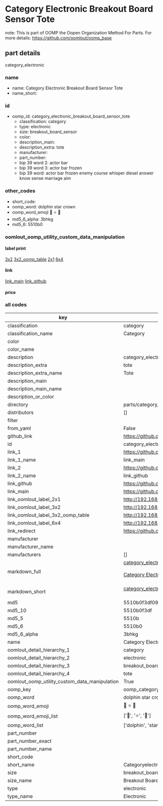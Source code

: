# Category Electronic Breakout Board Sensor Tote  

note: This is part of OOMP the Oopen Organization Method For Parts. For more details: https://github.com/oomlout/oomp_base

##  part details
  



category_electronic



### name
* name: Category Electronic Breakout Board Sensor Tote
* name_short: 
### id
* oomp_id: category_electronic_breakout_board_sensor_tote
  * classification: category
  * type: electronic
  * size: breakout_board_sensor
  * color: 
  * description_main: 
  * description_extra: tote
  * manufacturer: 
  * part_number: 
  * bip 39 word 2: actor bar
  * bip 39 word 3: actor bar frozen
  * bip 39 word: actor bar frozen enemy course whisper diesel answer know sense marriage aim

### other_codes
* short_code: 
* oomp_word: dolphin star crown
* oomp_word_emoji :dolphin: :star: :crown:
* md5_6_alpha: 3bhkg
* md5_6: 5510b0






### oomlout_oomp_utility_custom_data_manipulation
#### label print
[3x2](http://192.168.1.245:1112/?label=oomp%203bhkg)
[3x2_oomp_table](http://192.168.1.108:1112/?label=oomp%203bhkg)
[2x1](http://192.168.1.242:1112/?label=oomp%203bhkg)
[6x4](http://192.168.1.55:1112/?label=oomp%203bhkg)    

#### link

[link_main](https://github.com/oomlout/oomlout_oomp_version_1_messy/tree/main/parts/category_electronic_breakout_board_sensor_tote) [link_github](https://github.com/oomlout/oomlout_oomp_version_1_messy/tree/main/parts/category_electronic_breakout_board_sensor_tote)                             

#### price







### all codes 
| key | value |  
| --- | --- |  
| classification | category |  
| classification_name | Category |  
| color |  |  
| color_name |  |  
| description | category_electronic |  
| description_extra | tote |  
| description_extra_name | Tote |  
| description_main |  |  
| description_main_name |  |  
| description_or_color |   |  
| directory | parts/category_electronic_breakout_board_sensor_tote |  
| distributors | [] |  
| filter |  |  
| from_yaml | False |  
| github_link | https://github.com/oomlout/oomlout_oomp_part_src/tree/main/parts/category_electronic_breakout_board_sensor_tote |  
| id | category_electronic_breakout_board_sensor_tote |  
| link_1 | https://github.com/oomlout/oomlout_oomp_version_1_messy/tree/main/parts/category_electronic_breakout_board_sensor_tote |  
| link_1_name | link_main |  
| link_2 | https://github.com/oomlout/oomlout_oomp_version_1_messy/tree/main/parts/category_electronic_breakout_board_sensor_tote |  
| link_2_name | link_github |  
| link_github | https://github.com/oomlout/oomlout_oomp_version_1_messy/tree/main/parts/category_electronic_breakout_board_sensor_tote |  
| link_main | https://github.com/oomlout/oomlout_oomp_version_1_messy/tree/main/parts/category_electronic_breakout_board_sensor_tote |  
| link_oomlout_label_2x1 | http://192.168.1.242:1112/?label=oomp%203bhkg |  
| link_oomlout_label_3x2 | http://192.168.1.245:1112/?label=oomp%203bhkg |  
| link_oomlout_label_3x2_oomp_table | http://192.168.1.108:1112/?label=oomp%203bhkg |  
| link_oomlout_label_6x4 | http://192.168.1.55:1112/?label=oomp%203bhkg |  
| link_redirect | https://github.com/oomlout/oomlout_oomp_version_1_messy/tree/main/parts/category_electronic_breakout_board_sensor_tote |  
| manufacturer |  |  
| manufacturer_name |  |  
| manufacturers | [] |  
| markdown_full | [category_electronic_breakout_board_sensor_tote](none)<br>[](none)<br>[Category Electronic Breakout Board Sensor Tote](none)<br><br> |  
| markdown_short | [category_electronic_breakout_board_sensor_tote](none)<br><br> |  
| md5 | 5510b0f3df09a7b3ea18a49ebb449815 |  
| md5_10 | 5510b0f3df |  
| md5_5 | 5510b |  
| md5_6 | 5510b0 |  
| md5_6_alpha | 3bhkg |  
| name | Category Electronic Breakout Board Sensor Tote |  
| oomlout_detail_hierarchy_1 | category |  
| oomlout_detail_hierarchy_2 | electronic |  
| oomlout_detail_hierarchy_3 | breakout_board_sensor |  
| oomlout_detail_hierarchy_4 | tote |  
| oomlout_oomp_utility_custom_data_manipulation | True |  
| oomp_key | oomp_category_electronic_breakout_board_sensor_tote |  
| oomp_word | dolphin star crown |  
| oomp_word_emoji | :dolphin: :star: :crown: |  
| oomp_word_emoji_list | [':dolphin:', ':star:', ':crown:'] |  
| oomp_word_list | ['dolphin', 'star', 'crown'] |  
| part_number |  |  
| part_number_exact |  |  
| part_number_name |  |  
| short_code |  |  
| short_name | Categoryelectronic |  
| size | breakout_board_sensor |  
| size_name | Breakout Board Sensor |  
| type | electronic |  
| type_name | Electronic |  
